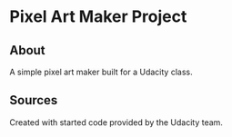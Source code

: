 # Pixel Art Maker Project

## About

A simple pixel art maker built for a Udacity class.

## Sources

Created with started code provided by the Udacity team.
